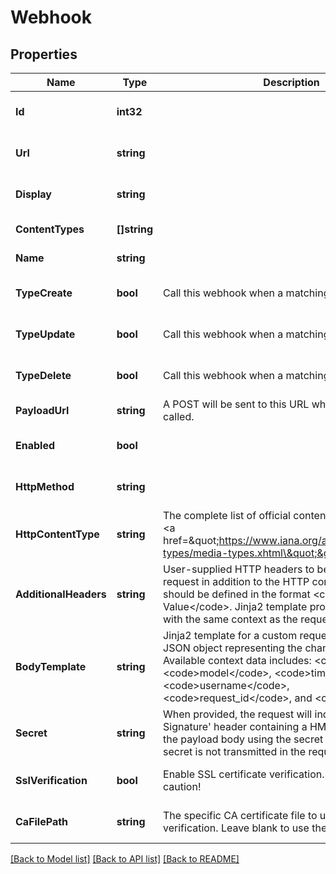 # Webhook

## Properties
Name | Type | Description | Notes
------------ | ------------- | ------------- | -------------
**Id** | **int32** |  | [optional] [default to null]
**Url** | **string** |  | [optional] [default to null]
**Display** | **string** |  | [optional] [default to null]
**ContentTypes** | **[]string** |  | [default to null]
**Name** | **string** |  | [default to null]
**TypeCreate** | **bool** | Call this webhook when a matching object is created. | [optional] [default to null]
**TypeUpdate** | **bool** | Call this webhook when a matching object is updated. | [optional] [default to null]
**TypeDelete** | **bool** | Call this webhook when a matching object is deleted. | [optional] [default to null]
**PayloadUrl** | **string** | A POST will be sent to this URL when the webhook is called. | [default to null]
**Enabled** | **bool** |  | [optional] [default to null]
**HttpMethod** | **string** |  | [optional] [default to null]
**HttpContentType** | **string** | The complete list of official content types is available &lt;a href&#x3D;\&quot;https://www.iana.org/assignments/media-types/media-types.xhtml\&quot;&gt;here&lt;/a&gt;. | [optional] [default to null]
**AdditionalHeaders** | **string** | User-supplied HTTP headers to be sent with the request in addition to the HTTP content type. Headers should be defined in the format &lt;code&gt;Name: Value&lt;/code&gt;. Jinja2 template processing is support with the same context as the request body (below). | [optional] [default to null]
**BodyTemplate** | **string** | Jinja2 template for a custom request body. If blank, a JSON object representing the change will be included. Available context data includes: &lt;code&gt;event&lt;/code&gt;, &lt;code&gt;model&lt;/code&gt;, &lt;code&gt;timestamp&lt;/code&gt;, &lt;code&gt;username&lt;/code&gt;, &lt;code&gt;request_id&lt;/code&gt;, and &lt;code&gt;data&lt;/code&gt;. | [optional] [default to null]
**Secret** | **string** | When provided, the request will include a &#39;X-Hook-Signature&#39; header containing a HMAC hex digest of the payload body using the secret as the key. The secret is not transmitted in the request. | [optional] [default to null]
**SslVerification** | **bool** | Enable SSL certificate verification. Disable with caution! | [optional] [default to null]
**CaFilePath** | **string** | The specific CA certificate file to use for SSL verification. Leave blank to use the system defaults. | [optional] [default to null]

[[Back to Model list]](../README.md#documentation-for-models) [[Back to API list]](../README.md#documentation-for-api-endpoints) [[Back to README]](../README.md)


